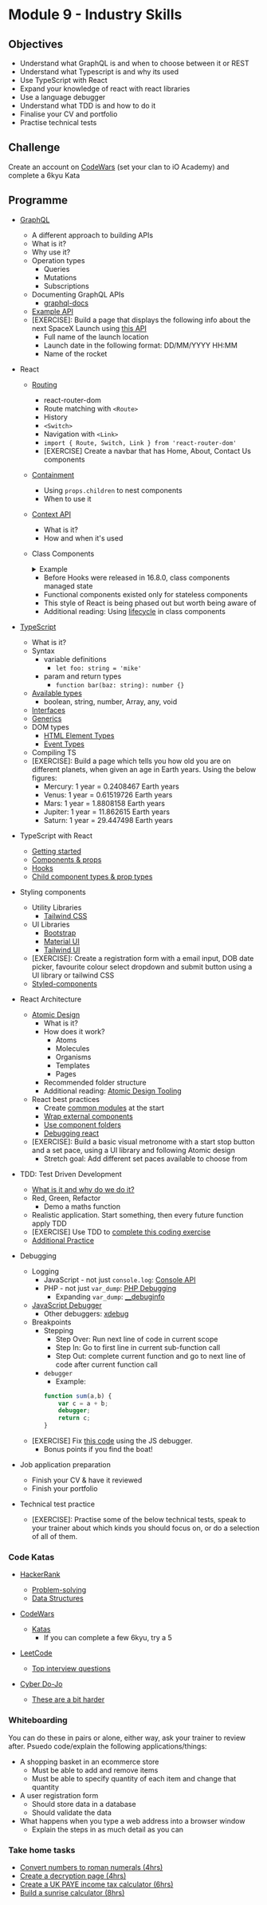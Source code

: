 # Module 9 - Industry Skills 

## Objectives
- Understand what GraphQL is and when to choose between it or REST
- Understand what Typescript is and why its used
- Use TypeScript with React
- Expand your knowledge of react with react libraries
- Use a language debugger
- Understand what TDD is and how to do it
- Finalise your CV and portfolio
- Practise technical tests

## Challenge

Create an account on [CodeWars](https://www.codewars.com/) (set your clan to iO Academy) and complete a 6kyu Kata

## Programme

- [GraphQL](https://graphql.org/)
	- A different approach to building APIs
	- What is it?
	- Why use it?
	- Operation types
		- Queries
		- Mutations
		- Subscriptions
	- Documenting GraphQL APIs
		- [graphql-docs](https://www.npmjs.com/package/graphql-docs)
	- [Example API](https://github.com/iO-Academy/graphql-course-api-example)
	- [EXERCISE]: Build a page that displays the following info about the next SpaceX Launch using [this API](https://api.spacex.land/graphql/)
		- Full name of the launch location
		- Launch date in the following format: DD/MM/YYYY HH:MM
		- Name of the rocket

- React
	- [Routing](https://codeburst.io/getting-started-with-react-router-5c978f70df91)
		- react-router-dom
		- Route matching with `<Route>`
		- History
		- `<Switch>`
		- Navigation with `<Link>`
		- ```import { Route, Switch, Link } from 'react-router-dom'```
		- [EXERCISE] Create a navbar that has Home, About, Contact Us components

	- [Containment](https://reactjs.org/docs/composition-vs-inheritance.html#containment)
		- Using `props.children` to nest components
		- When to use it

	- [Context API](https://www.smashingmagazine.com/2020/01/introduction-react-context-api/)
		- What is it?
		- How and when it's used

	- Class Components
		<details>
		<summary>Example</summary>
	
		```jsx
		class Example extends React.Component {
			constructor(props) {
			    super(props);
			    this.state = {
				count: 0 // default state
			    }
			}

			render() {
			    return (
				<div>
				    <p>Hello, I'm a Class component!</p>
				    <p>{this.state.count}</p>
				    // change state with setState function
				    <button onClick={() => this.setState({ count: this.state.count + 1 })}>
					Click me
				    </button>
				</div>
			    )
			}
		}
		```
		</details>

		- Before Hooks were released in 16.8.0, class components managed state
		- Functional components existed only for stateless components
		- This style of React is being phased out but worth being aware of
		- Additional reading: Using [lifecycle](https://reactjs.org/docs/react-component.html) in class components

- [TypeScript](https://www.typescriptlang.org/)
	- What is it?
	- Syntax
		- variable definitions
			- `let foo: string = 'mike'`
		- param and return types
			- `function bar(baz: string): number {}`
	- [Available types](https://www.typescriptlang.org/docs/handbook/basic-types.html)
		- boolean, string, number, Array<internals>, any, void
	- [Interfaces](https://www.typescriptlang.org/docs/handbook/2/objects.html)
	- [Generics](https://www.typescriptlang.org/docs/handbook/2/generics.html)
	- DOM types
		- [HTML Element Types](https://microsoft.github.io/PowerBI-JavaScript/interfaces/_node_modules_typedoc_node_modules_typescript_lib_lib_dom_d_.htmlelementtagnamemap.html)
		- [Event Types](https://microsoft.github.io/PowerBI-JavaScript/interfaces/_node_modules_typedoc_node_modules_typescript_lib_lib_dom_d_.htmlelementeventmap.html)
	- Compiling TS
	- [EXERCISE]: Build a page which tells you how old you are on different planets, when given an age in Earth years. Using the below figures:
		- Mercury: 1 year = 0.2408467 Earth years
		- Venus: 1 year = 0.61519726 Earth years
		- Mars: 1 year = 1.8808158 Earth years
		- Jupiter: 1 year = 11.862615 Earth years
		- Saturn: 1 year = 29.447498 Earth years

- TypeScript with React
	- [Getting started](https://create-react-app.dev/docs/adding-typescript/)
	- [Components & props](https://github.com/typescript-cheatsheets/react/blob/main/README.md#function-components)
	- [Hooks](https://github.com/typescript-cheatsheets/react/blob/main/README.md#hooks)
	- [Child component types & prop types](https://github.com/typescript-cheatsheets/react/blob/main/README.md#useful-react-prop-type-examples)

- Styling components
	- Utility Libraries
		- [Tailwind CSS](https://tailwindcss.com/)
	- UI Libraries
		- [Bootstrap](https://react-bootstrap.github.io/getting-started/introduction/)
		- [Material UI](https://material-ui.com/)
		- [Tailwind UI](https://tailwindui.com/documentation)
	- [EXERCISE]: Create a registration form with a email input, DOB date picker, favourite colour select dropdown and submit button using a UI library or tailwind CSS
	- [Styled-components](https://styled-components.com/)


- React Architecture
	- [Atomic Design](https://atomicdesign.bradfrost.com/chapter-2/)
		- What is it?
		- How does it work?
			- Atoms
			- Molecules
			- Organisms
			- Templates
			- Pages
		- Recommended folder structure
		- Additional reading: [Atomic Design Tooling](https://atomicdesign.bradfrost.com/chapter-3/)
	- React best practices
		- Create [common modules](https://alexkondov.com/tao-of-react/#create-a-common-module) at the start
		- [Wrap external components](https://alexkondov.com/tao-of-react/#wrap-external-components)
		- [Use component folders](https://alexkondov.com/tao-of-react/#move-components-in-folders)
		- [Debugging react](https://reactjs.org/docs/strict-mode.html)
	- [EXERCISE]: Build a basic visual metronome with a start stop button and a set pace, using a UI library and following Atomic design
		- Stretch goal: Add different set paces available to choose from

- TDD: Test Driven Development
	- [What is it and why do we do it?](https://medium.com/@MasterOfCodeGlobal/benefits-of-test-driven-development-64a24bbe743e)
	- Red, Green, Refactor
		- Demo a maths function
	- Realistic application. Start something, then every future function apply TDD
	- [EXERCISE] Use TDD to [complete this coding exercise](https://github.com/iO-Academy/FST-curriculum/blob/master/tdd-exercise.md)
	- [Additional Practice](https://cyber-dojo.org/dojo/index/)

- Debugging
	- Logging
		- JavaScript - not just `console.log`: [Console API](https://levelup.gitconnected.com/moving-beyond-console-log-8-console-methods-you-should-use-when-debugging-javascript-and-node-25f6ac840ada)
		- PHP - not just `var_dump`: [PHP Debugging](https://www.codebyamir.com/blog/php-debugging-varexport-vardump-printr)
			- Expanding `var_dump`: [__debuginfo](https://www.php.net/manual/en/language.oop5.magic.php#object.debuginfo)
	- [JavaScript Debugger](https://www.w3schools.com/js/js_debugging.asp)
		- Other debuggers: [xdebug](https://xdebug.org/)
	- Breakpoints
		- Stepping
			- Step Over: Run next line of code in current scope
			- Step In: Go to first line in current sub-function call
			- Step Out: complete current function and go to next line of code after current function call
		- `debugger`
			- Example:
			```javascript
			function sum(a,b) {
				var c = a + b;
				debugger;
				return c;
			}
			```
	- [EXERCISE] Fix [this code](https://github.com/iO-Academy/JavaScript-Diamond-Bug) using the JS debugger.
		- Bonus points if you find the boat!

- Job application preparation
	- Finish your CV & have it reviewed
	- Finish your portfolio
	
- Technical test practice
	- [EXERCISE]: Practise some of the below technical tests, speak to your trainer about which kinds you should focus on, or do a selection of all of them.

### Code Katas
	
- [HackerRank](hackerrank.com/)
	- [Problem-solving](https://www.hackerrank.com/domains/algorithms)
	- [Data Structures](https://www.hackerrank.com/domains/data-structures)
	
- [CodeWars](codewars.com/)
	- [Katas](https://www.codewars.com/kata/search/my-languages?q=&r[]=-8&r[]=-7&r[]=-6&beta=false&order_by=popularity%20desc)
		- If you can complete a few 6kyu, try a 5
	
- [LeetCode](https://leetcode.com/)
	- [Top interview questions](https://leetcode.com/problemset/all/?listId=wpwgkgt)
	
- [Cyber Do-Jo](https://cyber-dojo.org/creator/home)
	- [These are a bit harder](https://cyber-dojo.org/creator/choose_problem?type=single)
	
### Whiteboarding
	
You can do these in pairs or alone, either way, ask your trainer to review after. Psuedo code/explain the following applications/things:
- A shopping basket in an ecommerce store
	- Must be able to add and remove items
	- Must be able to specify quantity of each item and change that quantity
- A user registration form
	- Should store data in a database
	- Should validate the data
- What happens when you type a web address into a browser window
	- Explain the steps in as much detail as you can
	
	
### Take home tasks
	
- [Convert numbers to roman numerals (4hrs)](../exercises/roman-numerals.md)
- [Create a decryption page (4hrs)](../exercises/decryption.md)
- [Create a UK PAYE income tax calculator (6hrs)](../exercises/income-tax.md)
- [Build a sunrise calculator (8hrs)](../exercises/sunrise-calculator.md)
